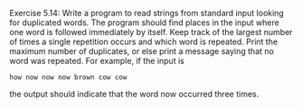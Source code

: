 Exercise 5.14: Write a program to read strings from standard input
looking for duplicated words. The program should find places in the input
where one word is followed immediately by itself. Keep track of the largest
number of times a single repetition occurs and which word is repeated. Print
the maximum number of duplicates, or else print a message saying that no
word was repeated. For example, if the input is

```
how now now now brown cow cow
```

the output should indicate that the word now occurred three times.